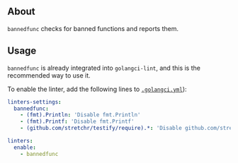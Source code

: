 ## About
`bannedfunc` checks for banned functions and reports them.

## Usage
`bannedfunc` is already integrated into `golangci-lint`, and this is the recommended way to use it.

To enable the linter, add the following lines to [`.golangci.yml`](./.golangci.example.yml)):

```yaml
linters-settings:
  bannedfunc:
    - (fmt).Println: 'Disable fmt.Println'
    - (fmt).Printf: 'Disable fmt.Printf'
    - (github.com/stretchr/testify/require).*: 'Disable github.com/stretchr/testify/require.*'

linters:
  enable:
    - bannedfunc
```
